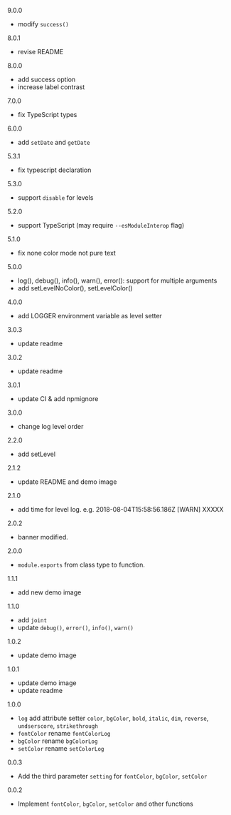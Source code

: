 9.0.0
- modify `success()`

8.0.1
- revise README

8.0.0
- add success option
- increase label contrast

7.0.0
- fix TypeScript types

6.0.0
- add `setDate` and `getDate`

5.3.1
- fix typescript declaration

5.3.0
- support `disable` for levels

5.2.0
- support TypeScript (may require `--esModuleInterop` flag)

5.1.0
- fix none color mode not pure text

5.0.0
- log(), debug(), info(), warn(), error(): support for multiple arguments
- add setLevelNoColor(), setLevelColor()

4.0.0
- add LOGGER environment variable as level setter

3.0.3
- update readme

3.0.2
- update readme

3.0.1
- update CI & add npmignore

3.0.0
- change log level order

2.2.0
- add setLevel

2.1.2
- update README and demo image

2.1.0
- add time for level log.
  e.g. 2018-08-04T15:58:56.186Z [WARN] XXXXX

2.0.2
- banner modified.

2.0.0
- `module.exports` from class type to function.

1.1.1
- add new demo image

1.1.0
- add `joint`
- update `debug()`, `error()`, `info()`, `warn()`

1.0.2
- update demo image

1.0.1
- update demo image
- update readme

1.0.0
- `log` add attribute setter `color`, `bgColor`, `bold`, `italic`, `dim`, `reverse`, `undserscore`, `strikethrough`
- `fontColor` rename `fontColorLog`
- `bgColor` rename `bgColorLog`
- `setColor` rename `setColorLog`

0.0.3
- Add the third parameter `setting` for `fontColor`, `bgColor`, `setColor`

0.0.2
- Implement `fontColor`, `bgColor`, `setColor` and other functions